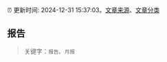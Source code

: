 :alarm_clock: 更新时间: 2024-12-31 15:37:03。[文章来源](/README.md)、[文章分类](/TAGS.md)

## 报告


> 关键字：`报告`、`月报`



